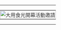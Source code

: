 <!DOCTYPE html>
<html>
<head>
    <meta charset="utf-8">
    <meta name="viewport" content="width=device-width, initial-scale=1">
</head>
<body style="margin: 0; padding: 0;">

<table border="0" cellpadding="0" cellspacing="0" width="100%">
    <tr>
        <td align="center" style="padding: 0;">
            <table align="center" border="0" cellpadding="0" cellspacing="0" width="2480" style="max-width: 2480px; width: 100%; border-collapse: collapse;">
                <tr>
                    <td align="center" style="padding: 0;">
                        <img src="https://drive.google.com/uc?export=view&id=1IkNW7jX_gZJ_JBJQsh-ul6_UTClo9bqa" alt="大用食光開幕活動邀請" width="2480" border="0" style="display: block;                                  width: 100%;       /* 在小螢幕上佔滿寬度 */                                 max-width: 2480px;  /* 最大不超過 600px */                                 height: auto;      /* 高度自動縮放，避免變形 */                                 font-family: Arial, sans-serif;                                  color: #333333;">
                    </td>
                </tr>
                <tr>
                    <td style="padding: 0px; font-family: Arial, sans-serif; font-size: 16px; line-height: 0px; color: #333333; text-align: left;">
                    </td>
                </tr>
            </table>
        </td>
    </tr>
</table>

</body>
</html>
